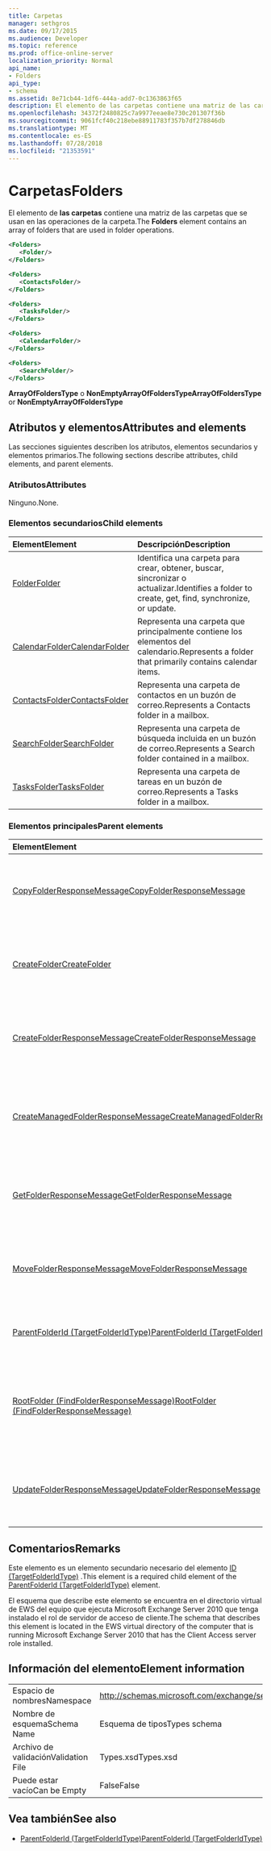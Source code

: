 ```yaml
---
title: Carpetas
manager: sethgros
ms.date: 09/17/2015
ms.audience: Developer
ms.topic: reference
ms.prod: office-online-server
localization_priority: Normal
api_name:
- Folders
api_type:
- schema
ms.assetid: 8e71cb44-1df6-444a-add7-0c1363863f65
description: El elemento de las carpetas contiene una matriz de las carpetas que se usan en las operaciones de la carpeta.
ms.openlocfilehash: 34372f2480825c7a9977eeae8e730c201307f36b
ms.sourcegitcommit: 9061fcf40c218ebe88911783f357b7df278846db
ms.translationtype: MT
ms.contentlocale: es-ES
ms.lasthandoff: 07/28/2018
ms.locfileid: "21353591"
---
```

# <a name="folders"></a><span data-ttu-id="1276f-103">Carpetas</span><span class="sxs-lookup"><span data-stu-id="1276f-103">Folders</span></span>

<span data-ttu-id="1276f-104">El elemento de **las carpetas** contiene una matriz de las carpetas que se usan en las operaciones de la carpeta.</span><span class="sxs-lookup"><span data-stu-id="1276f-104">The **Folders** element contains an array of folders that are used in folder operations.</span></span> 
  
```xml
<Folders>
   <Folder/>
</Folders>
```

```xml
<Folders>
   <ContactsFolder/> 
</Folders>
```

```xml
<Folders>
   <TasksFolder/>
</Folders>
```

```xml
<Folders>
   <CalendarFolder/>
</Folders>
```

```xml
<Folders>
   <SearchFolder/> 
</Folders>
```

<span data-ttu-id="1276f-105">**ArrayOfFoldersType** o **NonEmptyArrayOfFoldersType**</span><span class="sxs-lookup"><span data-stu-id="1276f-105">**ArrayOfFoldersType** or **NonEmptyArrayOfFoldersType**</span></span>

## <a name="attributes-and-elements"></a><span data-ttu-id="1276f-106">Atributos y elementos</span><span class="sxs-lookup"><span data-stu-id="1276f-106">Attributes and elements</span></span>

<span data-ttu-id="1276f-107">Las secciones siguientes describen los atributos, elementos secundarios y elementos primarios.</span><span class="sxs-lookup"><span data-stu-id="1276f-107">The following sections describe attributes, child elements, and parent elements.</span></span>
  
### <a name="attributes"></a><span data-ttu-id="1276f-108">Atributos</span><span class="sxs-lookup"><span data-stu-id="1276f-108">Attributes</span></span>

<span data-ttu-id="1276f-109">Ninguno.</span><span class="sxs-lookup"><span data-stu-id="1276f-109">None.</span></span>
  
### <a name="child-elements"></a><span data-ttu-id="1276f-110">Elementos secundarios</span><span class="sxs-lookup"><span data-stu-id="1276f-110">Child elements</span></span>

|<span data-ttu-id="1276f-111">**Element**</span><span class="sxs-lookup"><span data-stu-id="1276f-111">**Element**</span></span>|<span data-ttu-id="1276f-112">**Descripción**</span><span class="sxs-lookup"><span data-stu-id="1276f-112">**Description**</span></span>|
|:-----|:-----|
|[<span data-ttu-id="1276f-113">Folder</span><span class="sxs-lookup"><span data-stu-id="1276f-113">Folder</span></span>](folder.md) <br/> |<span data-ttu-id="1276f-114">Identifica una carpeta para crear, obtener, buscar, sincronizar o actualizar.</span><span class="sxs-lookup"><span data-stu-id="1276f-114">Identifies a folder to create, get, find, synchronize, or update.</span></span>  <br/> |
|[<span data-ttu-id="1276f-115">CalendarFolder</span><span class="sxs-lookup"><span data-stu-id="1276f-115">CalendarFolder</span></span>](calendarfolder.md) <br/> |<span data-ttu-id="1276f-116">Representa una carpeta que principalmente contiene los elementos del calendario.</span><span class="sxs-lookup"><span data-stu-id="1276f-116">Represents a folder that primarily contains calendar items.</span></span>  <br/> |
|[<span data-ttu-id="1276f-117">ContactsFolder</span><span class="sxs-lookup"><span data-stu-id="1276f-117">ContactsFolder</span></span>](contactsfolder.md) <br/> |<span data-ttu-id="1276f-118">Representa una carpeta de contactos en un buzón de correo.</span><span class="sxs-lookup"><span data-stu-id="1276f-118">Represents a Contacts folder in a mailbox.</span></span>  <br/> |
|[<span data-ttu-id="1276f-119">SearchFolder</span><span class="sxs-lookup"><span data-stu-id="1276f-119">SearchFolder</span></span>](searchfolder.md) <br/> |<span data-ttu-id="1276f-120">Representa una carpeta de búsqueda incluida en un buzón de correo.</span><span class="sxs-lookup"><span data-stu-id="1276f-120">Represents a Search folder contained in a mailbox.</span></span>  <br/> |
|[<span data-ttu-id="1276f-121">TasksFolder</span><span class="sxs-lookup"><span data-stu-id="1276f-121">TasksFolder</span></span>](tasksfolder.md) <br/> |<span data-ttu-id="1276f-122">Representa una carpeta de tareas en un buzón de correo.</span><span class="sxs-lookup"><span data-stu-id="1276f-122">Represents a Tasks folder in a mailbox.</span></span>  <br/> |
   
### <a name="parent-elements"></a><span data-ttu-id="1276f-123">Elementos principales</span><span class="sxs-lookup"><span data-stu-id="1276f-123">Parent elements</span></span>

|<span data-ttu-id="1276f-124">**Element**</span><span class="sxs-lookup"><span data-stu-id="1276f-124">**Element**</span></span>|<span data-ttu-id="1276f-125">**Descripción**</span><span class="sxs-lookup"><span data-stu-id="1276f-125">**Description**</span></span>|
|:-----|:-----|
|[<span data-ttu-id="1276f-126">CopyFolderResponseMessage</span><span class="sxs-lookup"><span data-stu-id="1276f-126">CopyFolderResponseMessage</span></span>](copyfolderresponsemessage.md) <br/> |<span data-ttu-id="1276f-127">Contiene el estado y el resultado de una única solicitud de [operación CopyFolder](copyfolder-operation.md) .</span><span class="sxs-lookup"><span data-stu-id="1276f-127">Contains the status and result of a single [CopyFolder operation](copyfolder-operation.md) request.</span></span>  <br/> |
|[<span data-ttu-id="1276f-128">CreateFolder</span><span class="sxs-lookup"><span data-stu-id="1276f-128">CreateFolder</span></span>](createfolder.md) <br/> |<span data-ttu-id="1276f-129">Define una solicitud para crear una carpeta en el almacén de Exchange.</span><span class="sxs-lookup"><span data-stu-id="1276f-129">Defines a request to create a folder in the Exchange store.</span></span>  <br/> |
|[<span data-ttu-id="1276f-130">CreateFolderResponseMessage</span><span class="sxs-lookup"><span data-stu-id="1276f-130">CreateFolderResponseMessage</span></span>](createfolderresponsemessage.md) <br/> |<span data-ttu-id="1276f-131">Contiene el estado y el resultado de una única solicitud de [operación CreateFolder](createfolder-operation.md) .</span><span class="sxs-lookup"><span data-stu-id="1276f-131">Contains the status and result of a single [CreateFolder operation](createfolder-operation.md) request.</span></span>  <br/> |
|[<span data-ttu-id="1276f-132">CreateManagedFolderResponseMessage</span><span class="sxs-lookup"><span data-stu-id="1276f-132">CreateManagedFolderResponseMessage</span></span>](createmanagedfolderresponsemessage.md) <br/> |<span data-ttu-id="1276f-133">Contiene el estado y el resultado de una única solicitud de [operación CreateManagedFolder](createmanagedfolder-operation.md) .</span><span class="sxs-lookup"><span data-stu-id="1276f-133">Contains the status and result of a single [CreateManagedFolder operation](createmanagedfolder-operation.md) request.</span></span>  <br/> |
|[<span data-ttu-id="1276f-134">GetFolderResponseMessage</span><span class="sxs-lookup"><span data-stu-id="1276f-134">GetFolderResponseMessage</span></span>](getfolderresponsemessage.md) <br/> |<span data-ttu-id="1276f-135">Contiene el estado y el resultado de una solicitud de [operación GetFolder](getfolder-operation.md) .</span><span class="sxs-lookup"><span data-stu-id="1276f-135">Contains the status and result of a [GetFolder operation](getfolder-operation.md) request.</span></span>  <br/> |
|[<span data-ttu-id="1276f-136">MoveFolderResponseMessage</span><span class="sxs-lookup"><span data-stu-id="1276f-136">MoveFolderResponseMessage</span></span>](movefolderresponsemessage.md) <br/> |<span data-ttu-id="1276f-137">Contiene el estado y el resultado de una solicitud de [operación MoveFolder](movefolder-operation.md) .</span><span class="sxs-lookup"><span data-stu-id="1276f-137">Contains the status and result of a [MoveFolder operation](movefolder-operation.md) request.</span></span>  <br/> |
|[<span data-ttu-id="1276f-138">ParentFolderId (TargetFolderIdType)</span><span class="sxs-lookup"><span data-stu-id="1276f-138">ParentFolderId (TargetFolderIdType)</span></span>](parentfolderid-targetfolderidtype.md) <br/> |<span data-ttu-id="1276f-139">Identifica la carpeta donde se crea una nueva carpeta.</span><span class="sxs-lookup"><span data-stu-id="1276f-139">Identifies the folder where a new folder is created.</span></span>  <br/> |
|[<span data-ttu-id="1276f-140">RootFolder (FindFolderResponseMessage)</span><span class="sxs-lookup"><span data-stu-id="1276f-140">RootFolder (FindFolderResponseMessage)</span></span>](rootfolder-findfolderresponsemessage.md) <br/> |<span data-ttu-id="1276f-141">Contiene los resultados de búsqueda de una sola carpeta raíz durante una [operación de FindFolder](findfolder-operation.md).</span><span class="sxs-lookup"><span data-stu-id="1276f-141">Contains the results from searching a single root folder during a [FindFolder operation](findfolder-operation.md).</span></span>  <br/> |
|[<span data-ttu-id="1276f-142">UpdateFolderResponseMessage</span><span class="sxs-lookup"><span data-stu-id="1276f-142">UpdateFolderResponseMessage</span></span>](updatefolderresponsemessage.md) <br/> |<span data-ttu-id="1276f-143">Contiene el estado y el resultado de una única solicitud de [operación UpdateFolder](updatefolder-operation.md) .</span><span class="sxs-lookup"><span data-stu-id="1276f-143">Contains the status and result of a single [UpdateFolder operation](updatefolder-operation.md) request.</span></span>  <br/> |
   
## <a name="remarks"></a><span data-ttu-id="1276f-144">Comentarios</span><span class="sxs-lookup"><span data-stu-id="1276f-144">Remarks</span></span>

<span data-ttu-id="1276f-145">Este elemento es un elemento secundario necesario del elemento [ID (TargetFolderIdType)](parentfolderid-targetfolderidtype.md) .</span><span class="sxs-lookup"><span data-stu-id="1276f-145">This element is a required child element of the [ParentFolderId (TargetFolderIdType)](parentfolderid-targetfolderidtype.md) element.</span></span> 
  
<span data-ttu-id="1276f-146">El esquema que describe este elemento se encuentra en el directorio virtual de EWS del equipo que ejecuta Microsoft Exchange Server 2010 que tenga instalado el rol de servidor de acceso de cliente.</span><span class="sxs-lookup"><span data-stu-id="1276f-146">The schema that describes this element is located in the EWS virtual directory of the computer that is running Microsoft Exchange Server 2010 that has the Client Access server role installed.</span></span>
  
## <a name="element-information"></a><span data-ttu-id="1276f-147">Información del elemento</span><span class="sxs-lookup"><span data-stu-id="1276f-147">Element information</span></span>

|||
|:-----|:-----|
|<span data-ttu-id="1276f-148">Espacio de nombres</span><span class="sxs-lookup"><span data-stu-id="1276f-148">Namespace</span></span>  <br/> |http://schemas.microsoft.com/exchange/services/2006/types  <br/> |
|<span data-ttu-id="1276f-149">Nombre de esquema</span><span class="sxs-lookup"><span data-stu-id="1276f-149">Schema Name</span></span>  <br/> |<span data-ttu-id="1276f-150">Esquema de tipos</span><span class="sxs-lookup"><span data-stu-id="1276f-150">Types schema</span></span>  <br/> |
|<span data-ttu-id="1276f-151">Archivo de validación</span><span class="sxs-lookup"><span data-stu-id="1276f-151">Validation File</span></span>  <br/> |<span data-ttu-id="1276f-152">Types.xsd</span><span class="sxs-lookup"><span data-stu-id="1276f-152">Types.xsd</span></span>  <br/> |
|<span data-ttu-id="1276f-153">Puede estar vacío</span><span class="sxs-lookup"><span data-stu-id="1276f-153">Can be Empty</span></span>  <br/> |<span data-ttu-id="1276f-154">False</span><span class="sxs-lookup"><span data-stu-id="1276f-154">False</span></span>  <br/> |
   
## <a name="see-also"></a><span data-ttu-id="1276f-155">Vea también</span><span class="sxs-lookup"><span data-stu-id="1276f-155">See also</span></span>

- [<span data-ttu-id="1276f-156">ParentFolderId (TargetFolderIdType)</span><span class="sxs-lookup"><span data-stu-id="1276f-156">ParentFolderId (TargetFolderIdType)</span></span>](parentfolderid-targetfolderidtype.md)

